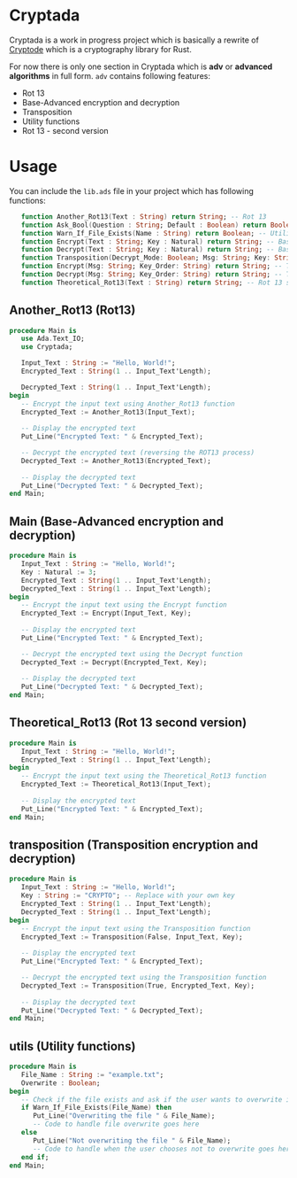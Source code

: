 # Cryptada

Cryptada is a work in progress project which is basically a rewrite of [Cryptode](https://www.github.com/enginestein/Cryptode) which is a cryptography library for Rust.

For now there is only one section in Cryptada which is **adv** or **advanced algorithms** in full form. `adv` contains following features:

- Rot 13
- Base-Advanced encryption and decryption
- Transposition
- Utility functions
- Rot 13 - second version

# Usage

You can include the `lib.ads` file in your project which has following functions:

```ada
   function Another_Rot13(Text : String) return String; -- Rot 13 
   function Ask_Bool(Question : String; Default : Boolean) return Boolean; -- Utility 
   function Warn_If_File_Exists(Name : String) return Boolean; -- Utility 
   function Encrypt(Text : String; Key : Natural) return String; -- Base-Advanced encryption 
   function Decrypt(Text : String; Key : Natural) return String; -- Base-Advanced decryption 
   function Transposition(Decrypt_Mode: Boolean; Msg: String; Key: String) return String; -- Transposition
   function Encrypt(Msg: String; Key_Order: String) return String; -- Transposition encryption
   function Decrypt(Msg: String; Key_Order: String) return String; -- Transposition decryption
   function Theoretical_Rot13(Text : String) return String; -- Rot 13 second version
```

## Another_Rot13 (Rot13)

```ada
procedure Main is
   use Ada.Text_IO;
   use Cryptada;

   Input_Text : String := "Hello, World!";
   Encrypted_Text : String(1 .. Input_Text'Length);

   Decrypted_Text : String(1 .. Input_Text'Length);
begin
   -- Encrypt the input text using Another_Rot13 function
   Encrypted_Text := Another_Rot13(Input_Text);
   
   -- Display the encrypted text
   Put_Line("Encrypted Text: " & Encrypted_Text);

   -- Decrypt the encrypted text (reversing the ROT13 process)
   Decrypted_Text := Another_Rot13(Encrypted_Text);
   
   -- Display the decrypted text
   Put_Line("Decrypted Text: " & Decrypted_Text);
end Main;
```

## Main (Base-Advanced encryption and decryption)

```ada
procedure Main is
   Input_Text : String := "Hello, World!";
   Key : Natural := 3;
   Encrypted_Text : String(1 .. Input_Text'Length);
   Decrypted_Text : String(1 .. Input_Text'Length);
begin
   -- Encrypt the input text using the Encrypt function
   Encrypted_Text := Encrypt(Input_Text, Key);
   
   -- Display the encrypted text
   Put_Line("Encrypted Text: " & Encrypted_Text);

   -- Decrypt the encrypted text using the Decrypt function
   Decrypted_Text := Decrypt(Encrypted_Text, Key);
   
   -- Display the decrypted text
   Put_Line("Decrypted Text: " & Decrypted_Text);
end Main;
```

## Theoretical_Rot13 (Rot 13 second version)

```ada
procedure Main is
   Input_Text : String := "Hello, World!";
   Encrypted_Text : String(1 .. Input_Text'Length);
begin
   -- Encrypt the input text using the Theoretical_Rot13 function
   Encrypted_Text := Theoretical_Rot13(Input_Text);
   
   -- Display the encrypted text
   Put_Line("Encrypted Text: " & Encrypted_Text);
end Main;

```

## transposition (Transposition encryption and decryption)

```ada
procedure Main is
   Input_Text : String := "Hello, World!";
   Key : String := "CRYPTO"; -- Replace with your own key
   Encrypted_Text : String(1 .. Input_Text'Length);
   Decrypted_Text : String(1 .. Input_Text'Length);
begin
   -- Encrypt the input text using the Transposition function
   Encrypted_Text := Transposition(False, Input_Text, Key);
   
   -- Display the encrypted text
   Put_Line("Encrypted Text: " & Encrypted_Text);

   -- Decrypt the encrypted text using the Transposition function
   Decrypted_Text := Transposition(True, Encrypted_Text, Key);
   
   -- Display the decrypted text
   Put_Line("Decrypted Text: " & Decrypted_Text);
end Main;
```

## utils (Utility functions)

```ada
procedure Main is
   File_Name : String := "example.txt";
   Overwrite : Boolean;
begin
   -- Check if the file exists and ask if the user wants to overwrite it
   if Warn_If_File_Exists(File_Name) then
      Put_Line("Overwriting the file " & File_Name);
      -- Code to handle file overwrite goes here
   else
      Put_Line("Not overwriting the file " & File_Name);
      -- Code to handle when the user chooses not to overwrite goes here
   end if;
end Main;
```
